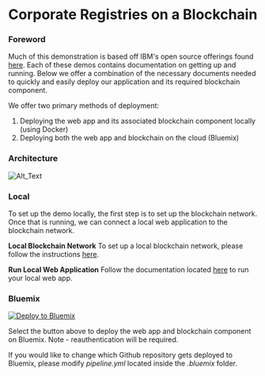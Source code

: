 # Corporate Registries on a Blockchain

### Foreword
Much of this demonstration is based off IBM's open source offerings found [here](www.github.com/ibm-blockchain). Each of these demos contains documentation on getting up and running. Below we offer a combination of the necessary documents needed to quickly and easily deploy our application and its required blockchain component. 


We offer two primary methods of deployment:
  1. Deploying the web app and its associated blockchain component locally (using Docker)
  2. Deploying both the web app and blockchain on the cloud (Bluemix) 


### Architecture
![Alt_Text](https://github.com/IBM-Blockchain/marbles/blob/master/doc_images/comm_flow.png)


### Local
To set up the demo locally, the first step is to set up the blockchain network. Once that is running, we can connect a local web application to the blockchain network.

**Local Blockchain Network**
To set up a local blockchain network, please follow the instructions [here](/docs/use_local_hyperledger.md).

**Run Local Web Application**
Follow the documentation located [here](/docs/host_marbles_locally.md) to run your local web app.


### Bluemix

[![Deploy to Bluemix](https://bluemix.net/deploy/button.png)](https://bluemix.net/deploy?repository=https://github.com/cbaghdassarian/blockchain-diacc-corporate-registries.git)

Select the button above to deploy the web app and blockchain component on Bluemix. Note - reauthentication will be required. 


If you would like to change which Github repository gets deployed to Bluemix, please modify *pipeline.yml* located inside the *.bluemix* folder.

